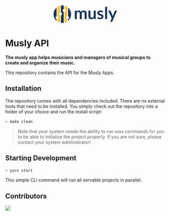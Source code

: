 <div align="center">
  <h1>
    <img src="https://github.com/Musly/musly-ui/blob/master/public/assets/logo-dark.svg?raw=true" width="200" alt="Musly" />
  </h1>
</div>

# Musly API

**The musly app helps musicians and managers of musical groups to create and organize their music.**

This repository contains the API for the Musly Apps.

## Installation

The repository comes with all dependencies included. There are no external tools that need to be installed. You simply check out the repository into a folder of your choice and run the install script:

```sh
> make clean
```

> Note that your system needs the ability to run `make` commands for you to be able to initialize the project properly. If you are not sure, please contact your system administrator!

## Starting Development

```sh
> yarn start
```

This simple CLI command will run all servable projects in parallel.

## Contributors

<a href="https://github.com/Musly/musly-api/graphs/contributors">
  <img src="https://contrib.rocks/image?repo=Musly/musly-api" />
</a>
